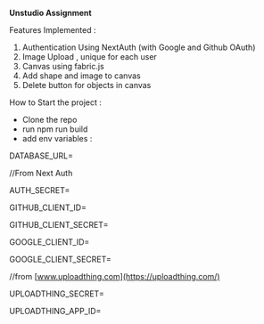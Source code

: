 **Unstudio Assignment**

  

Features Implemented :

1.  Authentication Using NextAuth (with Google and Github OAuth)
2.  Image Upload , unique for each user
3.  Canvas using fabric.js
4.  Add shape and image to canvas
5.  Delete button for objects in canvas

  

How to Start the project :

*   Clone the repo
*   run npm run build
*   add env variables :

  

DATABASE\_URL=

  

//From Next Auth

AUTH\_SECRET=

  

GITHUB\_CLIENT\_ID=

GITHUB\_CLIENT\_SECRET=

  

GOOGLE\_CLIENT\_ID=

GOOGLE\_CLIENT\_SECRET=

  

//from [www.uploadthing.com](https://uploadthing.com/)

UPLOADTHING\_SECRET=

UPLOADTHING\_APP\_ID=